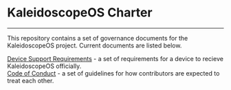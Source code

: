 # KaleidoscopeOS Charter
---

This repository contains a set of governance documents for the KaleidoscopeOS project. Current documents are listed below.

[Device Support Requirements](device-support-requirements.md) - a set of requirements for a device to recieve KaleidoscopeOS officially.  
[Code of Conduct](code-of-conduct.md) - a set of guidelines for how contributors are expected to treat each other.  
